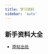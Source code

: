 ```yaml
---
title: 学习资料
sidebar: 'auto'
---
```


## 新手资料大全

- [原帖出处](https://bbs.sinofsx.com/forum.php?mod=viewthread&tid=1437)

